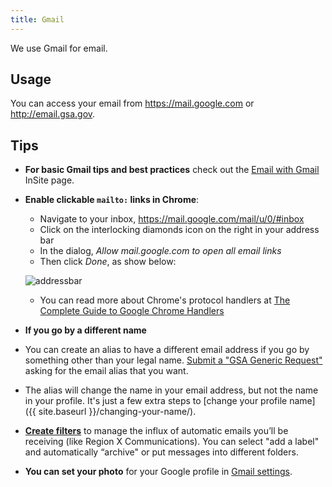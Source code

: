 ```yaml
---
title: Gmail
---
```


We use Gmail for email.

## Usage

You can access your email from <https://mail.google.com> or <http://email.gsa.gov>.

## Tips

- **For basic Gmail tips and best practices** check out the [Email with Gmail](https://insite.gsa.gov/portal/content/638210) InSite page.

- **Enable clickable `mailto:` links in Chrome**:

  - Navigate to your inbox, https://mail.google.com/mail/u/0/#inbox
  - Click on the interlocking diamonds icon on the right in your address bar
  - In the dialog, _Allow mail.google.com to open all email links_
  - Then click _Done_, as show below:

  ![addressbar]({{site.baseurl}}/images/chrome_address_bar.png)

  - You can read more about Chrome's protocol handlers at [The Complete Guide to Google Chrome Handlers](http://www.ashout.com/complete-guide-to-google-chrome-handlers/)

- **If you go by a different name**
- You can create an alias to have a different email address if you go by something other than your legal name. [Submit a "GSA Generic Request"](https://gsa.servicenowservices.com/sp/?id=sc_cat_item&sys_id=7a09e6672b523000a6e7a73319da1554) asking for the email alias that you want.
- The alias will change the name in your email address, but not the name in your profile. It's just a few extra steps to [change your profile name]({{ site.baseurl }}/changing-your-name/).

- [**Create filters**](https://support.google.com/mail/answer/6579) to manage the influx of automatic emails you’ll be receiving (like Region X Communications). You can select "add a label" and automatically “archive" or put messages into different folders.

- **You can set your photo** for your Google profile in [Gmail settings](https://support.google.com/mail/answer/35529?hl=en).
